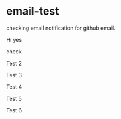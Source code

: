 # email-test
checking email notification for github email.

Hi yes


check 

Test 2

Test 3

Test 4

Test 5

Test 6
